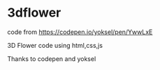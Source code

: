 # 3dflower
code from https://codepen.io/yoksel/pen/YwwLxE


3D Flower code using html,css,js

Thanks to codepen and yoksel
